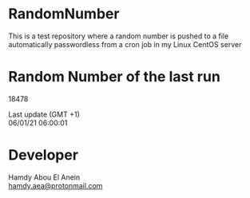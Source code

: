 # RandomNumber    
This is a test repository where a random number is pushed to a file automatically passwordless from a cron job in my Linux CentOS server    
# Random Number of the last run   
18478
      
Last update (GMT +1)    
06/01/21 06:00:01
# Developer    
Hamdy Abou El Anein   
hamdy.aea@protonmail.com
